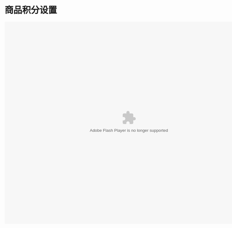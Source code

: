 # 商品积分设置

<embed src="http://resource.3cwdb.com/kailong-donghua/V530003201111240230.swf" width="800" height="650"  pluginspage="http://www.macromedia.com/go/getflashplayer" 
type="application/x-shockwave-flash" ></embed>
